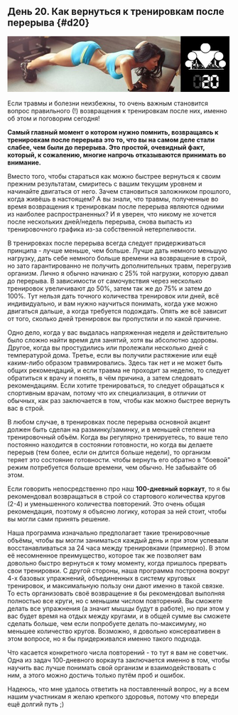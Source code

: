 ## День 20. Как вернуться к тренировкам после перерыва {#d20}

![](src/img/20.jpg)

Если травмы и болезни неизбежны, то очень важным становится вопрос правильного (!) возвращения к тренировкам после них, именно об этом и поговорим сегодня! 

**Самый главный момент о котором нужно помнить, возвращаясь к тренировкам после перерыва это то, что вы на самом деле стали слабее, чем были до перерыва. Это простой, очевидный факт, который, к сожалению, многие напрочь отказываются принимать во внимание.** 

Вместо того, чтобы стараться как можно быстрее вернуться к своим прежним результатам, смиритесь с вашим текущим уровнем и начинайте двигаться от него. Зачем становиться заложником прошлого, когда живёшь в настоящем? А вы знали, что травмы, полученные во время возвращения к тренировкам после перерыва являются одними из наиболее распространенных? И я уверен, что никому не хочется после нескольких дней/недель перерыва, снова выпасть из тренировочного графика из-за собственной нетерпеливости. 

В тренировках после перерыва всегда следует придерживаться принципа - лучше меньше, чем больше. Лучше дать немного меньшую нагрузку, дать себе немного больше времени на возвращение в строй, но зато гарантированно не получить дополнительных травм, перегрузив организм. Лично я обычно начинаю с 25% той нагрузки, которую давал до перерыва. В зависимости от самочувствия через несколько тренировок увеличивают до 50%, затем так же до 75% и затем до 100%. Тут нельзя дать точного количества тренировок или дней, всё индивидуально, и вам нужно научиться понимать, когда уже можно двигаться дальше, а когда требуется подождать. Опять же всё зависит от того, сколько дней тренировок вы пропустили и по какой причине. 

Одно дело, когда у вас выдалась напряженная неделя и действительно было сложно найти время для занятий, хотя вы абсолютно здоровы. Другое, когда вы простудились или пролежали несколько дней с температурой дома. Третье, если вы получили растяжение или ещё каким-либо образом травмировались. Здесь так нет и не может быть общих рекомендаций, и если травма не проходит за неделю, то следует обратиться к врачу и понять, в чём причина, а затем следовать рекомендациям. Если хотите тренироваться, то следует обращаться к спортивным врачам, потому что их специализация, в отличии от обычных, как раз заключается в том, чтобы как можно быстрее вернуть вас в строй. 

В любом случае, в тренировках после перерыва основной акцент должен быть сделан на разминку/заминку, и в меньшей степени на тренировочный объём. Когда вы регулярно тренируетесь, то ваше тело постоянно находится в состоянии готовности, но когда вы делаете перерыв (тем более, если он длится больше недели), то организм теряет это состояние готовности. чтобы вернуть его обратно в "боевой" режим потребуется больше времени, чем обычно. Не забывайте об этом. 

Если говорить непосредственно про наш **100-дневный воркаут**, то я бы рекомендовал возвращаться в строй со стартового количества кругов (2-4) и уменьшенного количества повторений. Это очень общая рекомендация, поэтому я объясню логику, которая за ней стоит, чтобы вы могли сами принять решение. 

Наша программа изначально предполагает такие тренировочные объёмы, чтобы вы могли заниматься каждый день и при этом успевали восстанавливаться за 24 часа между тренировками (примерно). В этом её несомненное преимущество, которое так же позволяет вам довольно быстро вернуться к тому моменту, когда пришлось прервать свои тренировки. С другой стороны, наша программа построена вокруг 4-х базовых упражнений, объединенных в систему круговых тренировок, и максимальную пользу они дают именно в такой связке. То есть организовать своё возвращение я бы рекомендовал выполняя полностью все круги, но с меньшим числом повторений. Вы сможете делать все упражнения (а значит мышцы будут в работе), но при этом у вас будет время на отдых между кругами, и в общей сумме вы сможете сделать больше, чем если попробуете делать по-максимуму, но меньшее количество кругов. Возможно, я довольно консервативен в этом вопросе, но я бы придерживался именно такого подхода. 

Что касается конкретного числа повторений - то тут я вам не советчик. Одна из задач 100-дневного воркаута заключается именно в том, чтобы научить вас лучше понимать свой организм и взаимодействовать с ним, а этого можно достичь только путём проб и ошибок. 

Надеюсь, что мне удалось ответить на поставленный вопрос, ну а всем нашим участникам я желаю крепкого здоровья, потому что впереди ещё долгий путь ;) 

